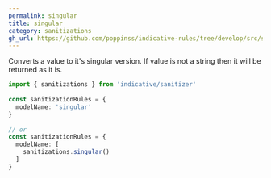```yaml
---
permalink: singular
title: singular
category: sanitizations
gh_url: https://github.com/poppinss/indicative-rules/tree/develop/src/sanitizations/singular.ts
---
```


Converts a value to it's singular version. If value is not a string
then it will be returned as it is.
 
```ts
import { sanitizations } from 'indicative/sanitizer'
 
const sanitizationRules = {
  modelName: 'singular'
}
 
// or
const sanitizationRules = {
  modelName: [
    sanitizations.singular()
  ]
}
```